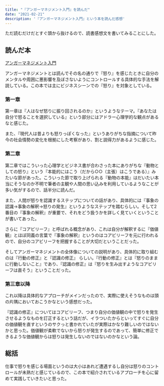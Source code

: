 ```yaml
---
title: "『アンガーマネジメント入門』を読んだ"
date: "2021-02-21"
description: '『アンガーマネジメント入門』という本を読んだ感想'
---
```


ただ読むだけだとすぐ頭から抜けるので、読書感想文を書いてみることにした。

## 読んだ本

[アンガーマネジメント入門](https://www.amazon.co.jp/dp/B01MZE5NCK)

アンガーマネジメントとは読んでその名の通りで『怒り』を感じたときに自分のメンタルや周囲に悪影響を及ぼさないようにコントロールする具体的な手法を解説している。この本では主にビジネスシーンでの『怒り』を対象としている。

### 第一章

第一章は『人はなぜ怒りに振り回されるのか』というようなテーマ。『あなたは自分で怒ることを選択している』という部分にはアドラー心理学的な観点があるなと感じた。 

また、『現代人は昔よりも怒りっぽくなった』というありがちな指摘について昨今の社会情勢の変化を根拠にした考察があり、割と説得力があるように感じた。

### 第二章

第二章ではこういった心理学とビジネス書が合わさった本にありがちな『動物としての怒り』という『本能的にはこう（だから○○（主張）はこうである）』みたいな節があった。こういった節で取り上げられる『動物の本能』はだいたい本当にそうなのか不明で筆者の主観や人間の思い込みを利用しているようなことが多い気がするので、話半分に読んだ。

また、人間が怒りを認識するステップについての話があり、具体的には『事象の認識→事象の解釈→怒りの発生』というようなステップを踏むらしい。そして2番目の『事象の解釈』が重要で、それをどう扱うかを詳しく見ていくということが書いてあった。

さらに『コアビリーフ』と呼ばれる概念があり、これは自分が解釈するに『価値観』とほぼ同義の言葉で『事象の解釈』というのはコアビリーフを元に行われるので、自分のコアビリーフを把握することが大切だということだった。

そしてアンガーマネジメントの全体像についての説明があり、具体的に取り組むのは『行動の修正』と『認識の修正』
らしい。『行動の修正』とは『怒りのままに行動しないこと』であり、『認識の修正』は『怒りを生み出すようなコアビリーフは直そう』ということだった。

### 第三章以降

これ以降は具体的なアプローチがメインだったので、実際に使えそうなものは頭の片隅においておこうかなという感想だった。

『認識の修正』についてはコアビリーフ、つまり自分の価値観の中で怒りを発生させるようなものを訂正するという話だが、イラついたからといってすぐに自分の価値観を直すというのサクっと書かれていたが実際はかなり難しいのではないかと思った。価値観が柔軟でないから怒りが発生するのであって、簡単に修正できるような価値観からは怒りは発生しないのではないのかなという論。

## 総括

仕事で怒りを感じる場面というのは大小はあれど遭遇するし自分は怒りのコントロールが未熟だと感じているので、この本で紹介されているアプローチを心に留めて実践していきたいと思った。
